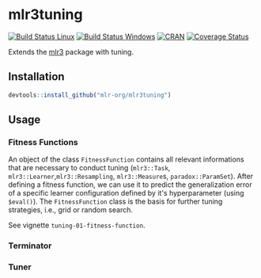 # mlr3tuning

[![Build Status Linux](https://travis-ci.org/mlr-org/mlr3tuning.svg?branch=master)](https://travis-ci.org/mlr-org/mlr3tuning)
[![Build Status Windows](https://ci.appveyor.com/api/projects/status/github/mlr-org/mlr3tuning?branch=master&svg=true)](https://ci.appveyor.com/project/mlr-org/mlr3tuning)
[![CRAN](https://www.r-pkg.org/badges/version/mlr3tuning)](https://cran.r-project.org/package=mlr3tuning)
[![Coverage Status](https://coveralls.io/repos/github/mlr-org/mlr3tuning/badge.svg?branch=master)](https://coveralls.io/github/mlr-org/mlr3tuning?branch=master)

Extends the [mlr3](https://mlr3.mlr-org.com) package with tuning.

## Installation

```r
devtools::install_github("mlr-org/mlr3tuning")
```

## Usage

### Fitness Functions

An object of the class `FitnessFunction` contains all relevant informations that are necessary to conduct tuning (`mlr3::Task`, `mlr3::Learner`,`mlr3::Resampling`, `mlr3::Measure`s, `paradox::ParamSet`). After defining a fitness function, we can use it to predict the generalization error of a specific learner configuration
defined by it's hyperparameter (using `$eval()`). The `FitnessFunction` class is the basis for further tuning strategies, i.e., grid or random search.

See vignette `tuning-01-fitness-function`. 

### Terminator

### Tuner

